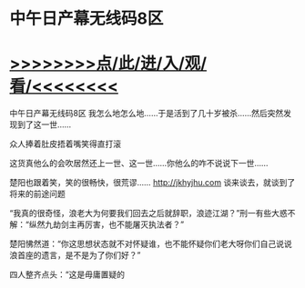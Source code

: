 # 中午日产幕无线码8区

# <a href="https://github.com/aihcr/keda/issues/1">>>>>>>>>点/此/进/入/观/看/<<<<<<<<</a>

中午日产幕无线码8区
我怎么地怎么地……于是活到了几十岁被杀……然后突然发现到了这一世……

众人捧着肚皮捂着嘴笑得直打滚

这货真他么的会吹居然还上一世、这一世……你他么的咋不说说下一世……

楚阳也跟着笑，笑的很畅快，很荒谬……
http://jkhyjhu.com
谈来谈去，就谈到了将来的前途问题

“我真的很奇怪，浪老大为何要我们回去之后就辞职，浪迹江湖？”刑一有些大惑不解：“纵然九劫剑主再厉害，也不能屠灭执法者？”

楚阳怫然道：“你这思想状态就不对怀疑谁，也不能怀疑你们老大呀你们自己说说浪首座的遗言，是不是为了你们好？”

四人整齐点头：“这是毋庸置疑的

